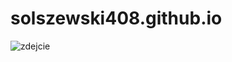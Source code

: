 # solszewski408.github.io
![zdejcie](https://www.google.com/url?sa=i&url=https%3A%2F%2Fwww.facebook.com%2Frandomimagesbr%2F&psig=AOvVaw0NYcpwGauEpkVAZquW9q7C&ust=1667988550960000&source=images&cd=vfe&ved=0CAoQjRxqFwoTCIiBsdyrnvsCFQAAAAAdAAAAABAD)
